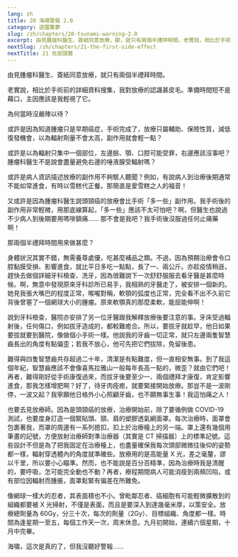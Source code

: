 ```yaml
---
lang: zh
title: 20 海嘯警報 2.0
category: 遊園驚夢
slug: /zh/chapters/20-tsunami-warning-2.0
excerpt: 由見腫瘤科醫生、簽紙同意放療，腳，就只有兩個半禮拜時間。老實說，相比於手術前的詳細資料搜集，我對放療的認識甚皮毛。
nextSlug: /zh/chapters/21-the-first-side-effect
nextTitle: 21 先拔頭籌
---
```


<p class="cn">由見腫瘤科醫生、簽紙同意放療，就只有兩個半禮拜時間。
 
<p class="cn">老實說，相比於手術前的詳細資料搜集，我對放療的認識甚皮毛。準備時間短不是藉口，主因應該是我輕視了它。
 
<p class="cn">為何當時沒嚴陣以待？
 
<p class="cn">或許是因為知道腫瘤只是早期癌症，手術完成了，放療只屬輔助、保險性質，減低復發機會，以為輻射劑量不會太高，副作用就會輕一點？
 
<p class="cn">或許是以為輻射只集中一個部位，左邊臉、顎、口腔可能受罪，右邊應該沒事吧？腫瘤科醫生不是說會盡量避免右邊的唾液腺受輻射嗎？
 
<p class="cn">或許是病人資訊描述放療的副作用不夠駭人聽聞？例如，有說病人到治療後期通常不能如常進食，有時以雪糕代正餐。那簡直是愛雪糕之人的福音！
 
<p class="cn">又或許是因為腫瘤科醫生說頭頸癌的放療會比手術「多一些」副作用。我手術後的副作用非常輕微，用那底線算起，「多一些」應該不太可怕吧？啊，但醫生也說過不少病人到後期要用嗎啡鎮痛...... 那不會是我吧？我手術後沒服過任何止痛藥啊！
 
<p class="cn">那兩個半禮拜時間用來做甚麼？
 
<p class="cn">身體狀況其實不錯，無需養尊處優，吃甚麼補品之類。不過，因為預期治療會令口腔黏膜受損、影響進食，就比平日多吃一點點，長了一、兩公斤。亦趁疫情稍遜，趕快去做個詳細牙科檢查、洗牙，因為很難說下一次舒舒服服去看牙醫是甚麼時候。啊，無意中發現原來牙科診所已易手，我相熟的牙醫走了，被安排一個新的。她見我張大嘴巴的程度正常，喉嚨對稱，軟顎的弧度也正常，完全看不出不久前它背後曾塞了一個網球大小的腫瘤。原來軟顎真的那麼柔軟，能屈能伸啊！
 
<p class="cn">說到牙科檢查，醫院亦安排了另一位牙醫跟我解釋放療後要注意的事。牙床受過輻射後，任何傷口，例如拔牙造成的，都較難癒合。所以，要拔牙就趁早，他日如果要拔就要到醫院，像做個小手術一樣。他說我的牙齒一切正常，就只左邊兩隻智慧齒長出的角度有點偏歪；若我不放心，他可先把它們拔除，免留後患。
 
<p class="cn">難得與四隻智慧齒共存超過二十年，清潔是有點難度，但一直相安無事。到了我這個年紀，智慧齒應該不會像喜馬拉雅山一般每年長高一點的，微歪？就由它們吧！再者，難得剛好從手術康復過來，而拔牙後要至少一、兩個禮拜才康復，肯定影響進食，那我怎樣增肥啊？好了，待牙肉痊癒，就要緊接開始放療。那豈不是一波剛停，一波又起？我寧願他日格外小心照顧牙齒，也不願無事生事！我這怕痛之人！
 
<p class="cn">也要去見放療師。因為是頭頸癌的放療，治療開始前，除了要循例做 COVID-19 測試，也要度身訂造一個緊貼頭、頸、肩的塑膠透氣網面罩。每次治療時，面罩會包裹著我，而罩的周邊有一系列摁扣，扣上於治療檯上的另一端。罩上還有幾個用筆畫的記號，方便放射治療師對準治療器（其實是 CT 掃描器）上的標準記號。這些設計不但是為了把我固定在治療檯上，也盡量確保我每次頭部微微往後仰的姿勢都一樣，輻射穿透體內的角度就準確些。放療用的是高能量 X 光，差之毫釐，謬以千里，所以要小心瞄準。然而，也不能說是百分百精準，因為治療時我是清醒的，要呼吸，怎可能完全動也不動？再者，療程期間病人可能消瘦到兩頰凹陷，或有部位因輻射而腫脹，面罩鬆緊有偏差在所難免。
 
<p class="cn">像網球一樣大的忍者，其表面積也不小。曾毗鄰忍者、癌細胞有可能輕微擴散到的組織都要被 X 光掃射，不僅是表面，而且是要深入到達幾毫米厚，以策安全。放療總劑量為 60Gy，分三十次，每次的劑量（2Gy）、目標組織、角度都一樣。時間為逢星期一至五，每個工作天一次，周末休息。九月初開始，連續六個星期，十月中完畢。
 
<p class="cn">海嘯，這次是真的了，但我沒聽好警報......